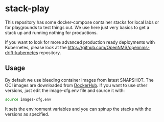 # stack-play
This repository has some docker-compose container stacks for local labs or for playgrounds to test things out.
We use here just very basics to get a stack up and running nothing for productions.

If you want to look for more advanced production ready deployments with Kubernetes, please look at the https://github.com/OpenNMS/opennms-drift-kubernetes repository.

## Usage

By default we use bleeding container images from latest SNAPSHOT.
The OCI images are downloaded from [DockerHub](https://hub.docker.com/u/opennms).
If you want to use other versions, just edit the image-cfg.env file and source it with:

```bash
source images-cfg.env
```
It sets the environment variables and you can spinup the stacks with the versions as specified.
